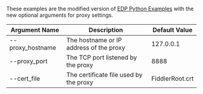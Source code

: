 These examples are the modified version of [EDP Python Examples](https://github.com/Refinitiv/websocket-api/tree/master/Applications/Examples/EDP/python) with the new optional arguments for proxy settings.

|Argument Name|Description|Default Value|
|--------------|-----------|-------------|
|--proxy_hostname|The hostname or IP address of the proxy|127.0.0.1|
|--proxy_port|The TCP port listened by the proxy|8888|
|--cert_file|The certificate file used by the proxy|FiddlerRoot.crt|
